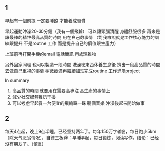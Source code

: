 ## 1
早起有一個前提
一定要睡飽 才能養成習慣

早起運動沖澡20-30分鐘（我有一個飛輪）
可以讓頭腦清醒 身體舒服很多
再來是
讓最棒的精神最高品質的時間
用在自己的事情 （對我來說就是工作核心能力的訓練跟提升 不是routine 工作 而是提升自己的價值跟生產力）

上班前再打開手機的email 電話簡訊
再處理雜物

另外回家同理
也可以製造一段時間
洗澡吃東西休養生息後
擠出一段高品質的時間去做自己重視的事情
稍微疲憊再繼續加班完成routine 工作進度project

In summary
1. 高品質的時間 就要用在需要高專注 高生產的事情上
2. 減少社交媒體雜訊干擾
3. 可以考慮早起買一台便宜的飛輪踩一踩 聽個音樂 沖澡後起來開始做事

## 2

每天4点起，晚上9点半睡，已经坚持两年了。每年150万字输出，每日跑步5km（除天气恶劣情况），自律三板斧：早睡早起，每日锻炼，阅读写作。结论：已经没有朋友了。（慎重）